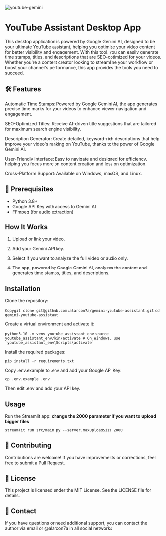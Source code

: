 ![youtube-gemini](https://github.com/user-attachments/assets/aea8df0d-70de-4713-a612-dfad98dbda0e)
# YouTube Assistant Desktop App

This desktop application is powered by Google Gemini AI, designed to be your ultimate YouTube assistant, helping you optimize your video content for better visibility and engagement. With this tool, you can easily generate time stamps, titles, and descriptions that are SEO-optimized for your videos. Whether you're a content creator looking to streamline your workflow or boost your channel's performance, this app provides the tools you need to succeed.

  

## 🛠️ Features

Automatic Time Stamps: Powered by Google Gemini AI, the app generates precise time marks for your videos to enhance viewer navigation and engagement.

SEO-Optimized Titles: Receive AI-driven title suggestions that are tailored for maximum search engine visibility.

Description Generator: Create detailed, keyword-rich descriptions that help improve your video's ranking on YouTube, thanks to the power of Google Gemini AI.

User-Friendly Interface: Easy to navigate and designed for efficiency, helping you focus more on content creation and less on optimization.

Cross-Platform Support: Available on Windows, macOS, and Linux.

## 🚀 Prerequisites

- Python 3.8+
- Google API Key with access to Gemini AI
- FFmpeg (for audio extraction)


## How It Works

1. Upload or link your video.

2. Add your Gemini API key.

3. Select if you want to analyze the full video or audio only.

4. The app, powered by Google Gemini AI, analyzes the content and generates time stamps, titles, and descriptions.


## Installation

Clone the repository:

```Copygit clone git@github.com:alarcon7a/gemini-youtube-assistant.git```
```cd gemini-youtube-assistant```

  

Create a virtual environment and activate it:

```python3.10 -m venv youtube_assistant_env```
```source youtube_assistant_env/bin/activate # On Windows, use `youtube_assistant_env\Scripts\activate` ```

  
Install the required packages:

```pip install -r requirements.txt```

  
Copy .env.example to .env and add your Google API Key:

```cp .env.example .env```

Then edit .env and add your API key.

  
## Usage

Run the Streamlit app:
**change the 2000 parameter if you want to upload bigger files**

```streamlit run src/main.py --server.maxUploadSize 2000```

## 🤝 Contributing
Contributions are welcome! If you have improvements or corrections, feel free to submit a Pull Request.

## 📄 License
This project is licensed under the MIT License. See the LICENSE file for details.

## 📧 Contact
If you have questions or need additional support, you can contact the author via email or @alarcon7a in all social networks
